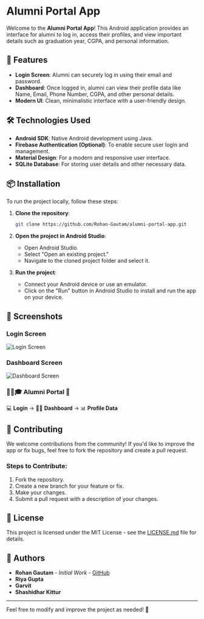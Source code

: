 # Alumni Portal App

Welcome to the **Alumni Portal App**! This Android application provides an interface for alumni to log in, access their profiles, and view important details such as graduation year, CGPA, and personal information.

## 🚀 Features

- **Login Screen**: Alumni can securely log in using their email and password.
- **Dashboard**: Once logged in, alumni can view their profile data like Name, Email, Phone Number, CGPA, and other personal details.
- **Modern UI**: Clean, minimalistic interface with a user-friendly design.

## 🛠️ Technologies Used

- **Android SDK**: Native Android development using Java.
- **Firebase Authentication (Optional)**: To enable secure user login and management.
- **Material Design**: For a modern and responsive user interface.
- **SQLite Database**: For storing user details and other necessary data.

## 📦 Installation

To run the project locally, follow these steps:

1. **Clone the repository**:

    ```bash
    git clone https://github.com/Rohan-Gautam/alumni-portal-app.git
    ```

2. **Open the project in Android Studio**:

    - Open Android Studio.
    - Select "Open an existing project."
    - Navigate to the cloned project folder and select it.

3. **Run the project**:

    - Connect your Android device or use an emulator.
    - Click on the "Run" button in Android Studio to install and run the app on your device.

## 📱 Screenshots

### Login Screen

![Login Screen](images/login_screen.png)

### Dashboard Screen

![Dashboard Screen](images/dashboard_screen.png)

### 🧑‍🎓🎓 Alumni Portal 🚀

💻 **Login** → 🧑‍🎓 **Dashboard** → 📊 **Profile Data**

## 📄 Contributing

We welcome contributions from the community! If you'd like to improve the app or fix bugs, feel free to fork the repository and create a pull request.

### Steps to Contribute:

1. Fork the repository.
2. Create a new branch for your feature or fix.
3. Make your changes.
4. Submit a pull request with a description of your changes.

## 📝 License

This project is licensed under the MIT License - see the [LICENSE.md](LICENSE) file for details.

## 👥 Authors

- **Rohan Gautam** - _Initial Work_ - [GitHub](https://github.com/Rohan-Gautam)
- **Riya Gupta**
- **Garvit**
- **Shashidhar Kittur**

---

Feel free to modify and improve the project as needed! 🚀

